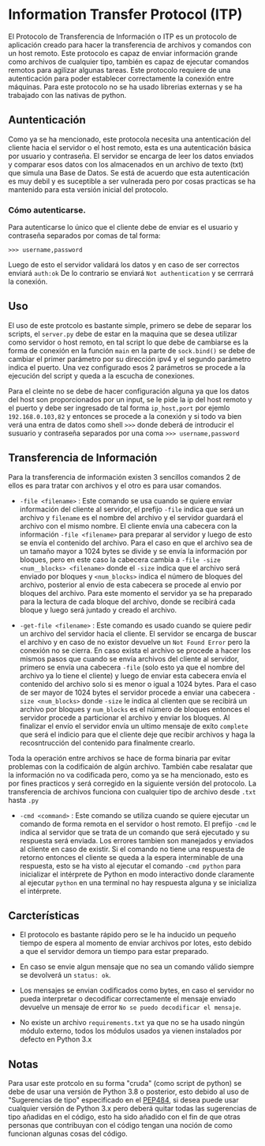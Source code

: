 # Information Transfer Protocol (ITP)
El Protocolo de Transferencia de Información o ITP es un protocolo de aplicación creado para hacer la transferencia de archivos y comandos con un host remoto. Este protocolo es capaz de enviar información grande como archivos de cualquier tipo, también es capaz de ejecutar comandos remotos para agilizar algunas tareas. Este protocolo requiere de una autenticación para poder establecer correctamente la conexión entre máquinas. Para este protocolo no se ha usado librerias externas y se ha trabajado con las nativas de python.

## Auntenticación
Como ya se ha mencionado, este protocola necesita una antenticación del cliente hacia el servidor o el host remoto, esta es una autenticación básica por usuario y contraseña. El servidor se encarga de leer los datos enviados y comparar esos datos con los almacenados en un archivo de texto (txt) que simula una Base de Datos. Se está de acuerdo que esta autenticación es muy debil y es suceptible a ser vulnerada pero por cosas practicas se ha mantenido para esta versión inicial del protocolo.

### Cómo autenticarse.
Para autenticarse lo único que el cliente debe de enviar es el usuario y contraseña separados por comas de tal forma:
```log
>>> username,password
```
Luego de esto el servidor validará los datos y en caso de ser correctos enviará `auth:ok` De lo contrario se enviará `Not authentication` y se cerrrará la conexión.

## Uso
El uso de este protcolo es bastante simple, primero se debe de separar los scripts, el `server.py` debe de estar en la maquina que se desea utilizar como servidor o host remoto, en tal script lo que debe de cambiarse es la forma de conexión en la función `main` en la parte de `sock.bind()` se debe de cambiar el primer parámetro por su dirección ipv4 y el segundo parámetro indica el puerto. Una vez configurado esos 2 parámetros se procede a la ejecución del script y queda a la escucha de conexiones.

Para el cleinte no se debe de hacer configuración alguna ya que los datos del host son proporcionados por un input, se le pide la ip del host remoto y el puerto y debe ser ingresado de tal forma `ip_host,port` por ejemlo `192.168.0.103,82` y entonces se procede a la conexión y si todo va bien verá una entra de datos como shell `>>>` donde deberá de introducir el susuario y contraseña separados por una coma `>>> username,password` 

## Transferencia de Información
Para la transferencia de información existen 3 sencillos comandos 2 de ellos es para tratar con archivos y el otro es para usar comandos.

- `-file <filename>` : Este comando se usa cuando se quiere enviar información del cliente al servidor, el prefijo `-file` indica que será un archivo y `filename` es el nombre del archivo y el servidor guardará el archivo con el mismo nombre. El cliente envía una cabecera con la información `-file <filename>`  para preparar al servidor y luego de esto se envía el contenido del archivo. Para el caso en que el archivo sea de un tamaño mayor a 1024 bytes se divide y se envía la información por bloques, pero en este caso la cabecera cambia a `-file -size <num__blocks> <filename>` donde el `-size` indica que el archivo será enviado por bloques y `<num_blocks>`  indica el número de bloques del archivo, posterior al envio de esta cabecera se procede al envio por bloques del archivo. Para este momento el servidor ya se ha preparado para la lectura de cada bloque del archivo, donde se recibirá cada bloque y luego será juntado y creado el archivo.

- `-get-file <filename>` : Este comando es usado cuando se quiere pedir un archivo del servidor hacia el cliente. El servidor se encarga de buscar el archivo y en caso de no existor devuelve un `Not Found Error` pero la conexión no se cierra. En caso exista el archivo se procede a hacer los mismos pasos que cuando se envía archivos del cliente al servidor, primero se envía una cabecera `-file` (solo esto ya que el nombre del archivo ya lo tiene el cliente) y luego de enviar esta cabecera envía el contenido del archivo solo si es menor o igual a 1024 bytes. Para el caso de ser mayor de 1024 bytes el servidor procede a enviar una cabecera `-size <num_blocks>` donde `-size` le indica al clienten que se recibirá un archivo por bloques y `num_blocks` es el número de bloques entonces el servidor procede a particionar el archivo y enviar los bloques. Al finalizar el envío el servidor envía un ultimo mensaje de exíto `complete` que será el indicio para que el cliente deje que recibir archivos y haga la recosntrucción del contenido para finalmente crearlo.

Toda la operación entre archivos se hace de forma binaria par evitar problemas con la codificaión de algún archivo. También cabe resalatar que la información no va codificada pero, como ya se ha mencionado, esto es por fines practicos y será corregido en la siguiente versión del protocolo. La transferencia de archivos funciona con cualquier tipo de archivo desde `.txt` hasta `.py`

- `-cmd <command>` :  Este comando se utiliza cuando se quiere ejecutar un comando de forma remota en el servidor o host remoto. El prefijo `-cmd` le indica al servidor que se trata de un comando que será ejecutado y su respuesta será enviada. Los errores tambien son manejados y enviados al cliente en caso de existir. Si el comando no tiene una respuesta de retorno entonces el cliente se queda a la espera interminable de una respuesta, esto se ha visto al ejecutar el comando `-cmd python` para inicializar el intérprete de Python en modo interactivo donde claramente al ejecutar `python` en una terminal no hay respuesta alguna y se inicializa el intérprete.

## Carcterísticas
- El protocolo es bastante rápido pero se le ha inducido un pequeño tiempo de espera al momento de enviar archivos por lotes, esto debido a que el servidor demora un tiempo para estar preparado.

- En caso se envie algun mensaje que no sea un comando válido siempre se devolverá un `status: ok`.

- Los mensajes se envian codificados como bytes, en caso el servidor no pueda interpretar o decodificar correctamente el mensaje enviado devuelve un mensaje de error `No se puedo decodificar el mensaje`.

- No existe un archivo `requirements.txt` ya que no se ha usado ningún módulo externo, todos los módulos usados ya vienen instalados por defecto en Python 3.x

## Notas
Para usar este protcolo en su forma "cruda" (como script de python) se debe de usar una versión de Python 3.8 o posterior, esto debido al uso de "Sugerencias de tipo" especificado en el  [PEP484](https.//www.python.org/dev/peps/pep-0484/), si desea puede usar cualquier versión de Python 3.x pero deberá quitar todas las sugerencias de tipo añadidas en el código, esto ha sido añadido con el fin de que otras personas que contribuyan con el código tengan una noción de como funcionan algunas cosas del código.